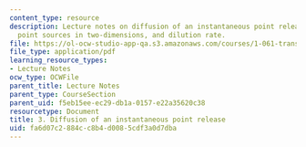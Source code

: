 ```yaml
---
content_type: resource
description: Lecture notes on diffusion of an instantaneous point release, instantaneous
  point sources in two-dimensions, and dilution rate.
file: https://ol-ocw-studio-app-qa.s3.amazonaws.com/courses/1-061-transport-processes-in-the-environment-fall-2008/fa6d07c2884cc8b4d0085cdf3a0d7dba_diffusion.pdf
file_type: application/pdf
learning_resource_types:
- Lecture Notes
ocw_type: OCWFile
parent_title: Lecture Notes
parent_type: CourseSection
parent_uid: f5eb15ee-ec29-db1a-0157-e22a35620c38
resourcetype: Document
title: 3. Diffusion of an instantaneous point release
uid: fa6d07c2-884c-c8b4-d008-5cdf3a0d7dba
---
```


